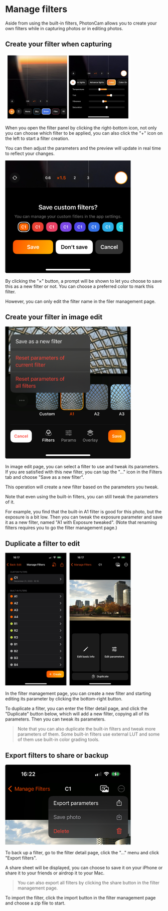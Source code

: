 # Manage filters

Aside from using the built-in filters, PhotonCam allows you to create your own filters while in capturing photos or in editing photos.

## Create your filter when capturing

<img src="./Assets/manage_filters_0.jpg" alt="" width="400"/>

When you open the filter panel by clicking the right-bottom icon, not only you can choose which filter to be applied, you can also click the "+" icon on the left to start a filter creation.

You can then adjust the parameters and the preview will update in real time to reflect your changes.

<img src="./Assets/manage_filters_1.jpg" alt="" width="400"/>

By clicking the "×" button, a prompt will be shown to let you choose to save this as a new filter or not. You can choose a preferred color to mark this filter. 

However, you can only edit the filter name in the filer management page.

## Create your filter in image edit

<img src="./Assets/manage_filters_2.jpg" alt="" width="400"/>

In image edit page, you can select a filter to use and tweak its parameters. If you are satisfied with this new filter, you can tap the "..." icon in the Filters tab and choose "Save as a new filter".

This operation will create a new filter based on the parameters you tweak.

Note that even using the built-in filters, you can still tweak the parameters of it. 

For example, you find that the built-in A1 filter is good for this photo, but the exposure is a bit low. Then you can tweak the exposure parameter and save it as a new filter, named "A1 with Exposure tweaked". (Note that renaming filters requires you to go the filter management page.)

## Duplicate a filter to edit

<img src="./Assets/manage_filters_3.jpg" alt="" width="400"/>

In the filter management page, you can create a new filter and starting editing its parameter by clicking the bottom-right button. 

To duplicate a filter, you can enter the filter detail page, and click the "Duplicate" button below, which will add a new filter, copying all of its parameters. Then you can tweak its parameters.

> Note that you can also duplicate the built-in filters and tweak more parameters of them. Some built-in filters use external LUT and some of them use built-in color grading tools.

## Export filters to share or backup

<img src="./Assets/manage_filters_4.jpg" alt="" width="400"/>

To back up a filter, go to the filter detail page, click the "..." menu and click "Export filters".

A share sheet will be displayed, you can choose to save it on your iPhone or share it to your friends or airdrop it to your Mac.

> You can also export all filters by clicking the share button in the filter management page.

To import the filter, click the import button in the filter management page and choose a zip file to start. 